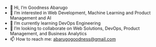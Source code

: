 - 👋 Hi, I’m Goodness Abarugo
- 👀 I’m interested in Web Development, Machine Learning and Product Management and AI
- 🌱 I’m currently learning DevOps Engineering
- 💞️ I’m looking to collaborate on Web Solutions, DevOps, Product Management, and Business Analytics
- 📫 How to reach me: abarugogoodness@gmail.com

<!---
nittybekky/nittybekky is a ✨ special ✨ repository because its `README.md` (this file) appears on your GitHub profile.
You can click the Preview link to take a look at your changes.
--->
